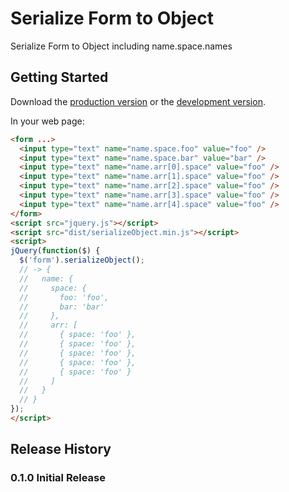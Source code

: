 # Serialize Form to Object

Serialize Form to Object including name.space.names

## Getting Started
Download the [production version][min] or the [development version][max].

[min]: https://raw.github.com/davetayls/jquery.serializeObject/master/dist/serializeObject.min.js
[max]: https://raw.github.com/davetayls/jquery.serializeObject/master/dist/serializeObject.js

In your web page:

```html
<form ...>
  <input type="text" name="name.space.foo" value="foo" />
  <input type="text" name="name.space.bar" value="bar" />
  <input type="text" name="name.arr[0].space" value="foo" />
  <input type="text" name="name.arr[1].space" value="foo" />
  <input type="text" name="name.arr[2].space" value="foo" />
  <input type="text" name="name.arr[3].space" value="foo" />
  <input type="text" name="name.arr[4].space" value="foo" />
</form>
<script src="jquery.js"></script>
<script src="dist/serializeObject.min.js"></script>
<script>
jQuery(function($) {
  $('form').serializeObject();
  // -> {
  //   name: {
  //     space: {
  //       foo: 'foo',
  //       bar: 'bar'
  //     },
  //     arr: [
  //       { space: 'foo' },
  //       { space: 'foo' },
  //       { space: 'foo' },
  //       { space: 'foo' },
  //       { space: 'foo' }
  //     ]
  //   }
  // }
});
</script>
```

## Release History

### 0.1.0 Initial Release
